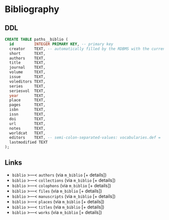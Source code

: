 # Bibliography

## DDL

```sql
CREATE TABLE paths__biblio (
  id         INTEGER PRIMARY KEY, -- primary key
  creator    TEXT, -- automatically filled by the RDBMS with the current user id
  short      TEXT,
  authors    TEXT,
  title      TEXT,
  journal    TEXT,
  volume     TEXT,
  issue      TEXT,
  voleditors TEXT,
  series     TEXT,
  seriesvol  TEXT,
  year       TEXT,
  place      TEXT,
  pages      TEXT,
  isbn       TEXT,
  issn       TEXT,
  doi        TEXT,
  url        TEXT,
  notes      TEXT,
  worldcat   TEXT,
  editors    TEXT, -- semi-colon-separated-values: vocabularies.def = 'persons'
  lastmodified TEXT
);
```

## Links
- `biblio` >—<  `authors` (via `m_biblio` [+ details])
- `biblio` >—<  `collections` (via `m_biblio` [+ details])
- `biblio` >—<  `colophons` (via `m_biblio` [+ details])
- `biblio` >—<  `files` (via `m_biblio` [+ details])
- `biblio` >—<  `manuscripts` (via `m_biblio` [+ details])
- `biblio` >—<  `places` (via `m_biblio` [+ details])
- `biblio` >—<  `titles` (via `m_biblio` [+ details])
- `biblio` >—<  `works` (via `m_biblio` [+ details])
